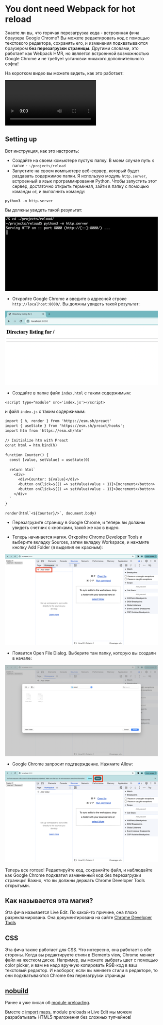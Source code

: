 # You dont need Webpack for hot reload

Знаете ли вы, что горячая перезагрузка кода - встроенная фича браузера Google Chrome? Вы можете редактировать код с помощью текстового редактора, сохранять его, и изменения подхватываются браузером __без перезагрузки страницы__. Другими словами, это работает как Webpack HMR, но является встроенной возможностью Google Chrome и не требует установки никакого дополнительного софта!

На коротком видео вы можете видеть, как это работает:

<video src='./media/demo.mov' controls></video>

## Setting up

Вот инструкция, как это настроить:

- Создайте на своем комьютере пустую папку. В моем случае путь к папке - `~/projects/reload`
- Запустите на своем компьютере веб-сервер, который будет раздавать содержимое папки. Я использую модуль `http.server`, встроенный в язык программирования Python. Чтобы запустить этот сервер, достаточно открыть терминал, зайти в папку с помощью команды `cd`, и выполнить команду:

```
python3 -m http.server
```

Вы должны увидеть такой результат:

![](./media/setup_1.png)

- Откройте Google Chrome и введите в адресной строке `http://localhost:8000/`. Вы должны увидеть такой результат:

![](./media/setup_2.png)

- Создайте в папке файл `index.html` с таким содержимым:

```
<script type="module" src='index.js'></script>
```

и файл `index.js` с таким содержимым:

```
import { h, render } from 'https://esm.sh/preact'
import { useState } from 'https://esm.sh/preact/hooks';
import htm from 'https://esm.sh/htm'

// Initialize htm with Preact
const html = htm.bind(h)

function Counter() {
  const [value, setValue] = useState(0)

  return html`
    <div>
      <div>Counter: ${value}</div>
      <button onClick=${() => setValue(value + 1)}>Increment</button>
      <button onClick=${() => setValue(value - 1)}>Decrement</button>
    </div>
  `
}

render(html`<${Counter}/>`, document.body)
```

- Перезагрузите страницу в Google Chrome, и теперь вы должны увидеть счетчик с кнопками, такой же как в видео.

- Теперь начинается магия. Откройте Chrome Developer Tools и выберите вкладку Sources, затем вкладку Workspace, и нажмите кнопку Add Folder (я выделил ее красным):

![](./media/setup_3.png)

- Появится Open File Dialog. Выберите там папку, которую вы создали в начале:

![](./media/setup_4.png)

- Google Chrome запросит подтверждение. Нажмите Allow:

![](./media/setup_5.png)

Теперь все готово! Редактируйте код, сохраняйте файл, и наблюдайте как Google Chrome подхватил измененный код без перезагрузки страницы! Важно, что вы должны держать Chrome Developer Tools открытыми.

## Как называется эта магия?

Эта фича называется Live Edit. По какой-то причине, она плохо разрекламирована. Она документирована на сайте [Chrome Developer Tools](https://developer.chrome.com/docs/devtools/workspaces)

## CSS

Эта фича также работает для CSS. Что интересно, она работает в обе стороны. Когда вы редактируете стили в Elements view, Chrome меняет файл на жестком диске. Например, вы можете выбрать цвет с помощью color picker, и вам не надо вручную копировать RGB-код в ваш текстовый редактор. И наоборот, eсли вы меняете стили в редакторе, то они подхватываются Chrome без перезагрузки страницы

## [nobuild](https://world.hey.com/dhh/you-can-t-get-faster-than-no-build-7a44131c) 

Ранее я уже писал об [module preloading](https://leporello.tech/blog/module_preload/).

Вместе с [import maps](https://developer.mozilla.org/en-US/docs/Web/HTML/Element/script/type/importmap), module preloads и Live Edit мы можем разрабатывать HTML5 приложения без сложных тулчейнов!
